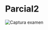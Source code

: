 # Parcial2

![Captura examen](https://github.com/AdrianBdz/Parcial2-Adrian/assets/162131145/1968b27d-0844-4481-b952-559fd9fdcafc)
